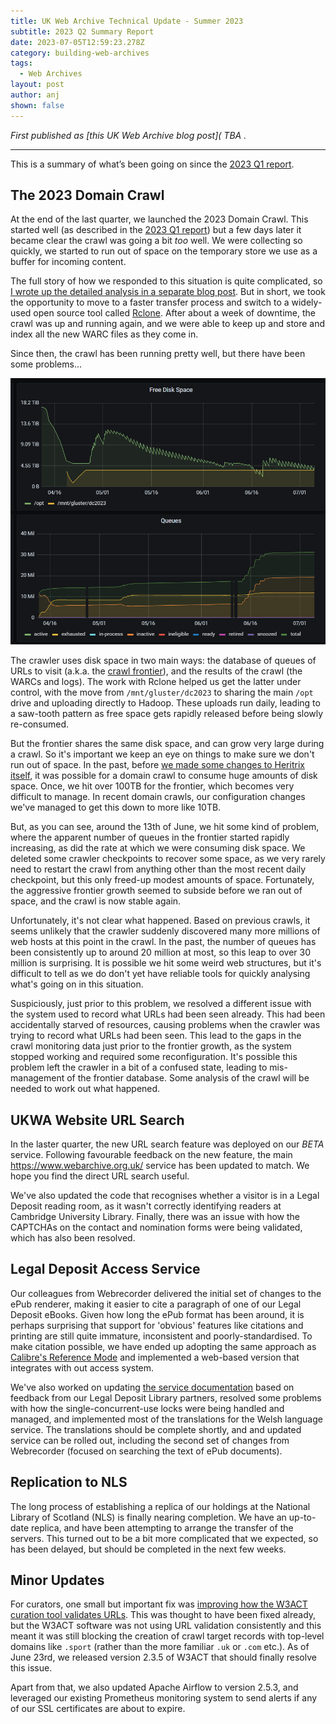 ```yaml
---
title: UK Web Archive Technical Update - Summer 2023
subtitle: 2023 Q2 Summary Report
date: 2023-07-05T12:59:23.278Z
category: building-web-archives
tags:
  - Web Archives
layout: post
author: anj
shown: false
---
```

*First published as \[this UK Web Archive blog post]( TBA .*

- - -

This is a summary of what’s been going on since the [2023 Q1 report](https://blogs.bl.uk/webarchive/2023/04/uk-web-archive-technical-update-spring-2023.html).

## The 2023 Domain Crawl

At the end of the last quarter, we launched the 2023 Domain Crawl.  This started well (as described in the [2023 Q1 report](https://blogs.bl.uk/webarchive/2023/04/uk-web-archive-technical-update-spring-2023.html)) but a few days later it became clear the crawl was going a bit *too* well. We were collecting so quickly, we started to run out of space on the temporary store we use as a buffer for incoming content.

The full story of how we responded to this situation is quite complicated, so [I wrote up the detailed analysis in a separate blog post](https://anjackson.net/2023/07/04/robust-file-transfers-with-rclone/). But in short, we took the opportunity to move to a faster transfer process and switch to a widely-used open source tool called [Rclone](https://rclone.org/). After about a week of downtime, the crawl was up and running again, and we were able to keep up and store and index all the new WARC files as they come in.

Since then, the crawl has been running pretty well, but there have been some problems...

<!--break-->

![2023 Domain Crawl storage usage and queue sizes over time](/assets/images/uploads/2023-07-05-dc-storage-and-queues.png "2023 Domain Crawl storage usage and queue sizes over time")

The crawler uses disk space in two main ways: the database of queues of URLs to visit (a.k.a. the [crawl frontier](https://en.wikipedia.org/wiki/Crawl_frontier)), and the results of the crawl (the WARCs and logs). The work with Rclone helped us get the latter under control, with the move from `/mnt/gluster/dc2023` to sharing the main `/opt` drive and uploading directly to Hadoop.  These uploads run daily, leading to a saw-tooth pattern as free space gets rapidly released before being slowly re-consumed.

But the frontier shares the same disk space, and can grow very large during a crawl. So it's important we keep an eye on things to make sure we don't run out of space.  In the past, before [we made some changes to Heritrix itself](https://github.com/internetarchive/heritrix3/pull/384), it was possible for a domain crawl to consume huge amounts of disk space. Once, we hit over 100TB for the frontier, which becomes very difficult to manage. In recent domain crawls, our configuration changes we've managed to get this down to more like 10TB.

But, as you can see, around the 13th of June, we hit some kind of problem, where the apparent number of queues in the frontier started rapidly increasing, as did the rate at which we were consuming disk space. We deleted some crawler checkpoints to recover some space, as we very rarely need to restart the crawl from anything other than the most recent daily checkpoint, but this only freed-up modest amounts of space. Fortunately, the aggressive frontier growth seemed to subside before we ran out of space, and the crawl is now stable again.

Unfortunately, it's not clear what happened.  Based on previous crawls, it seems unlikely that the crawler suddenly discovered many more millions of web hosts at this point in the crawl. In the past, the number of queues has been consistently up to around 20 million at most, so this leap to over 30 million is surprising. It is possible we hit some weird web structures, but it's difficult to tell as we do don't yet have reliable tools for quickly analysing what's going on in this situation.

Suspiciously, just prior to this problem, we resolved a different issue with the system used to record what URLs had been seen already. This had been accidentally starved of resources, causing problems when the crawler was trying to record what URLs had been seen. This lead to the gaps in the crawl monitoring data just prior to the frontier growth, as the system stopped working and required some reconfiguration.  It's possible this problem left the crawler in a bit of a confused state, leading to mis-management of the frontier database. Some analysis of the crawl will be needed to work out what happened.

## UKWA Website URL Search

In the laster quarter, the new URL search feature was deployed on our *BETA* service. Following favourable feedback on the new feature, the main <https://www.webarchive.org.uk/> service has been updated to match. We hope you find the direct URL search useful.

We've also updated the code that recognises whether a visitor is in a Legal Deposit reading room, as it wasn't correctly identifying readers at Cambridge University Library. Finally, there was an issue with how the CAPTCHAs on the contact and nomination forms were being validated, which has also been resolved.

## Legal Deposit Access Service

Our colleagues from Webrecorder delivered the initial set of changes to the ePub renderer, making it easier to cite a paragraph of one of our Legal Deposit eBooks. Given how long the ePub format has been around, it is perhaps surprising that support for 'obvious' features like citations and printing are still quite immature, inconsistent and poorly-standardised. To make citation possible, we have ended up adopting the same approach as [Calibre's Reference Mode](https://manual.calibre-ebook.com/viewer.html#reference-mode) and implemented a web-based version that integrates with out access system.

We've also worked on updating [the service documentation](https://github.com/ukwa/npld-access-stack/#readme) based on feedback from our Legal Deposit Library partners, resolved some problems with how the single-concurrent-use locks were being handled and managed, and implemented most of the translations for the Welsh language service. The translations should be complete shortly, and and updated service can be rolled out, including the second set of changes from Webrecorder (focused on searching the text of ePub documents).

## Replication to NLS

The long process of establishing a replica of our holdings at the National Library of Scotland (NLS) is finally nearing completion. We have an up-to-date replica, and have been attempting to arrange the transfer of the servers. This turned out to be a bit more complicated that we expected, so has been delayed, but should be completed in the next few weeks.

## Minor Updates

For curators, one small but important fix was [improving how the W3ACT curation tool validates URLs](https://github.com/ukwa/w3act/issues/585). This was thought to have been fixed already, but the W3ACT software was not using URL validation consistently and this meant it was still blocking the creation of crawl target records with top-level domains like `.sport` (rather than the more familiar `.uk` or `.com` etc.). As of June 23rd, we released version 2.3.5 of W3ACT that should finally resolve this issue.

Apart from that, we also updated Apache Airflow to version 2.5.3, and leveraged our existing Prometheus monitoring system to send alerts if any of our SSL certificates are about to expire.
